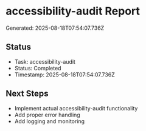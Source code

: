 # accessibility-audit Report

Generated: 2025-08-18T07:54:07.736Z

## Status
- Task: accessibility-audit
- Status: Completed
- Timestamp: 2025-08-18T07:54:07.736Z

## Next Steps
- Implement actual accessibility-audit functionality
- Add proper error handling
- Add logging and monitoring
